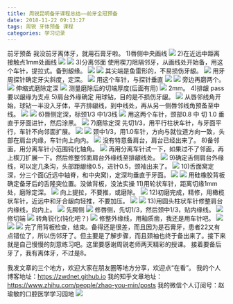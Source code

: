 ```yaml
---
title: 周锐昆明备牙课程总结——前牙全冠预备
date: 2018-11-22 09:13:27
tags: 周锐 牙体预备 课程
categories: 学习记录
---
```

前牙预备
我没前牙离体牙，就用石膏牙啦。
1)唇侧中央画线
![](https://zymblog-1258069789.cos.ap-chengdu.myqcloud.com/blog0048-zrbykc-qy/01.jpg)
2)在近远中距离接触点1mm处画线
![](https://zymblog-1258069789.cos.ap-chengdu.myqcloud.com/blog0048-zrbykc-qy/02.jpg)
![](https://zymblog-1258069789.cos.ap-chengdu.myqcloud.com/blog0048-zrbykc-qy/03.jpg)
3)分离邻面
使用楔刀阻隔邻牙，从画线处开始备，用这个车针，提拉式。备到龈缘。
![](https://zymblog-1258069789.cos.ap-chengdu.myqcloud.com/blog0048-zrbykc-qy/04.jpg)
![](https://zymblog-1258069789.cos.ap-chengdu.myqcloud.com/blog0048-zrbykc-qy/05.jpg)
其尖端是鱼雷形的，不易损伤牙龈。
![](https://zymblog-1258069789.cos.ap-chengdu.myqcloud.com/blog0048-zrbykc-qy/06.jpg)
用牙周探针确定牙尖斜度，定深。
![](https://zymblog-1258069789.cos.ap-chengdu.myqcloud.com/blog0048-zrbykc-qy/07.jpg)
用这个车针，与探针垂直
![](https://zymblog-1258069789.cos.ap-chengdu.myqcloud.com/blog0048-zrbykc-qy/08.jpg)
![](https://zymblog-1258069789.cos.ap-chengdu.myqcloud.com/blog0048-zrbykc-qy/09.jpg)
旁边再磨两个。
![](https://zymblog-1258069789.cos.ap-chengdu.myqcloud.com/blog0048-zrbykc-qy/10.jpg)
伸缩式磨除定深
![](https://zymblog-1258069789.cos.ap-chengdu.myqcloud.com/blog0048-zrbykc-qy/11.jpg)
测量磨除后的切端厚度(后面有用)
![](https://zymblog-1258069789.cos.ap-chengdu.myqcloud.com/blog0048-zrbykc-qy/12.jpg)
2mm。
4)排龈 pass 要以龈缘为支点
5)肩台外缘确定
用球钻，目的是不损伤牙龈。
![](https://zymblog-1258069789.cos.ap-chengdu.myqcloud.com/blog0048-zrbykc-qy/13.jpg)
从唇邻线角开始，球钻一半没入牙体，平齐排龈线，到中线处，再从另一侧唇邻线角预备至中线。
![](https://zymblog-1258069789.cos.ap-chengdu.myqcloud.com/blog0048-zrbykc-qy/14.jpg)
![](https://zymblog-1258069789.cos.ap-chengdu.myqcloud.com/blog0048-zrbykc-qy/15.jpg)
6)唇侧定深，标颈1/3 中1/3线
![](https://zymblog-1258069789.cos.ap-chengdu.myqcloud.com/blog0048-zrbykc-qy/16.jpg)
用这两个车针，颈部0.8 中 切 1.0 垂直于牙面进针，然后涂黑。
![](https://zymblog-1258069789.cos.ap-chengdu.myqcloud.com/blog0048-zrbykc-qy/17.jpg)
7)磨除定深 
先切1/3，用平行柱状车针，与牙面平行，车针不向邻面扩展。
![](https://zymblog-1258069789.cos.ap-chengdu.myqcloud.com/blog0048-zrbykc-qy/18.jpg)
![](https://zymblog-1258069789.cos.ap-chengdu.myqcloud.com/blog0048-zrbykc-qy/19.jpg)
颈中1/3，用1.0车针，方向与就位道方向一致，头部在肩台内缘，车针向上向内。
![](https://zymblog-1258069789.cos.ap-chengdu.myqcloud.com/blog0048-zrbykc-qy/20.jpg)
没有特意备肩台，肩台已经出来了。
8)备邻面，用分离车针小范围钝化轴角。
![](https://zymblog-1258069789.cos.ap-chengdu.myqcloud.com/blog0048-zrbykc-qy/21.jpg)
再用分离车针试一下，如果过不了邻面，再上楔刀扩展一下。然后修整邻面肩台外缘线至排龈线处。
![](https://zymblog-1258069789.cos.ap-chengdu.myqcloud.com/blog0048-zrbykc-qy/22.jpg)
9)确定舌侧肩台外缘线，可以定几条沟，头部距龈缘0.5，进针0.5，颈袖出来了。
![](https://zymblog-1258069789.cos.ap-chengdu.myqcloud.com/blog0048-zrbykc-qy/23.jpg)
10)舌面窝定深，分三个面(近远中轴脊，和中央窝)，定深均垂直于牙面。
![](https://zymblog-1258069789.cos.ap-chengdu.myqcloud.com/blog0048-zrbykc-qy/24.jpg)
![](https://zymblog-1258069789.cos.ap-chengdu.myqcloud.com/blog0048-zrbykc-qy/25.jpg)
用硅橡胶背板确定备牙后的舌隆突位置。没做背板，没法实操
11)用轮状车针，距离切缘1mm处，磨除定深。
![](https://zymblog-1258069789.cos.ap-chengdu.myqcloud.com/blog0048-zrbykc-qy/26.jpg)
向上提拉，不要推，或磨除。
![](https://zymblog-1258069789.cos.ap-chengdu.myqcloud.com/blog0048-zrbykc-qy/27.jpg)
12)初磨完成，精修，用橄榄状车针，近远中和牙合龈向轻推，不要加压。
![](https://zymblog-1258069789.cos.ap-chengdu.myqcloud.com/blog0048-zrbykc-qy/28.jpg)
![](https://zymblog-1258069789.cos.ap-chengdu.myqcloud.com/blog0048-zrbykc-qy/29.jpg)
13)用圆头柱状车针修整肩台内缘线，向内上。
![](https://zymblog-1258069789.cos.ap-chengdu.myqcloud.com/blog0048-zrbykc-qy/30.jpg)
先腭侧
![](https://zymblog-1258069789.cos.ap-chengdu.myqcloud.com/blog0048-zrbykc-qy/31.jpg)
修唇侧，先切1/3，然后颈中1/3，贴内缘线。
![](https://zymblog-1258069789.cos.ap-chengdu.myqcloud.com/blog0048-zrbykc-qy/32.jpg)
修切端
![](https://zymblog-1258069789.cos.ap-chengdu.myqcloud.com/blog0048-zrbykc-qy/33.jpg)
转角锐化(钝化吧？)
![](https://zymblog-1258069789.cos.ap-chengdu.myqcloud.com/blog0048-zrbykc-qy/34.jpg)
修整外缘线，用釉质凿，我还是用车针吧。
![](https://zymblog-1258069789.cos.ap-chengdu.myqcloud.com/blog0048-zrbykc-qy/35.jpg)
![](https://zymblog-1258069789.cos.ap-chengdu.myqcloud.com/blog0048-zrbykc-qy/36.jpg)
![](https://zymblog-1258069789.cos.ap-chengdu.myqcloud.com/blog0048-zrbykc-qy/37.jpg)
完了用背板检查，结束。备得还是很差，而且因为是石膏牙，患者22又有点错位了，所以伤邻牙了。但主要是了解步骤，而且颈袖也终于备出来了。接下来就是自己慢慢的刻意练习吧。这里要感谢周锐老师两天精彩的授课。
接着要备后牙了，我有离体牙，不过是8。

我发文章的三个地方，欢迎大家在朋友圈等地方分享，欢迎点“在看”。
我的个人博客地址：https://zwdnet.github.io
我的知乎文章地址： https://www.zhihu.com/people/zhao-you-min/posts
我的微信个人订阅号：赵瑜敏的口腔医学学习园地
![](https://zymblog-1258069789.cos.ap-chengdu.myqcloud.com/other/wx.jpg)